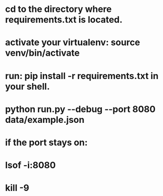 

# cd to the directory where requirements.txt is located.
# activate your virtualenv: source venv/bin/activate
# run: pip install -r requirements.txt in your shell.
# python run.py --debug --port 8080 data/example.json


# if the port stays on:
# lsof -i:8080
# kill -9 <PID>
